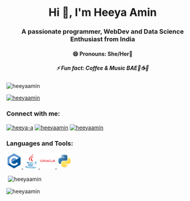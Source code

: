 <h1 align="center">Hi 👋, I'm Heeya Amin</h1>
<h3 align="center">A passionate programmer, WebDev and Data Science Enthusiast from India</h3>
<h4 align="center">😄 Pronouns: She/Her👩</h4>
<h5 align="center">⚡ Fun fact: Coffee & Music BAE💞☕🎶</h5>

<p align="left"> <img src="https://komarev.com/ghpvc/?username=heeyaamin&label=Profile%20views&color=0e75b6&style=flat" alt="heeyaamin" /> </p>

<p align="left"> <a href="https://github.com/ryo-ma/github-profile-trophy"><img src="https://github-profile-trophy.vercel.app/?username=heeyaamin" alt="heeyaamin" /></a> </p>

<h3 align="left">Connect with me:</h3>
<p align="left">
<a href="https://www.linkedin.com/in/heeya-a-56bb98204" target="blank"><img align="center" src="https://raw.githubusercontent.com/rahuldkjain/github-profile-readme-generator/master/src/images/icons/Social/linked-in-alt.svg" alt="heeya-a" height="30" width="40" /></a>
<a href="https://www.codechef.com/users/heeyaamin" target="blank"><img align="center" src="https://cdn.jsdelivr.net/npm/simple-icons@3.1.0/icons/codechef.svg" alt="heeyaamin" height="30" width="40" /></a>
<a href="https://www.hackerrank.com/heeyaamin" target="blank"><img align="center" src="https://raw.githubusercontent.com/rahuldkjain/github-profile-readme-generator/master/src/images/icons/Social/hackerrank.svg" alt="heeyaamin" height="30" width="40" /></a>
</p>

<h3 align="left">Languages and Tools:</h3>
<p align="left"> <a href="https://www.cprogramming.com/" target="_blank" rel="noreferrer"> <img src="https://raw.githubusercontent.com/devicons/devicon/master/icons/c/c-original.svg" alt="c" width="40" height="40"/> </a> <a href="https://www.java.com" target="_blank" rel="noreferrer"> <img src="https://raw.githubusercontent.com/devicons/devicon/master/icons/java/java-original.svg" alt="java" width="40" height="40"/> </a> <a href="https://www.oracle.com/" target="_blank" rel="noreferrer"> <img src="https://raw.githubusercontent.com/devicons/devicon/master/icons/oracle/oracle-original.svg" alt="oracle" width="40" height="40"/> </a> <a href="https://www.python.org" target="_blank" rel="noreferrer"> <img src="https://raw.githubusercontent.com/devicons/devicon/master/icons/python/python-original.svg" alt="python" width="40" height="40"/> </a> </p>

<p>&nbsp;<img align="center" src="https://github-readme-stats.vercel.app/api?username=heeyaamin&show_icons=true&locale=en" alt="heeyaamin" /></p>

<p><img align="center" src="https://github-readme-streak-stats.herokuapp.com/?user=heeyaamin&" alt="heeyaamin" /></p>
